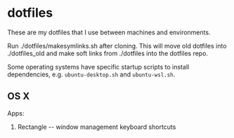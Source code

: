 dotfiles
========

These are my dotfiles that I use between machines and environments.

Run ./dotfiles/makesymlinks.sh after cloning.
This will move old dotfiles into ./dotfiles_old and make soft links from ./dotfiles into the dotfiles repo.

Some operating systems have specific startup scripts to install dependencies, e.g. `ubuntu-desktop.sh` and `ubuntu-wsl.sh`.

OS X
----
Apps:

1. Rectangle -- window management keyboard shortcuts
